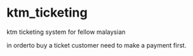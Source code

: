 # ktm_ticketing
ktm ticketing system for fellow malaysian

in orderto buy a ticket customer need to make a payment first.
